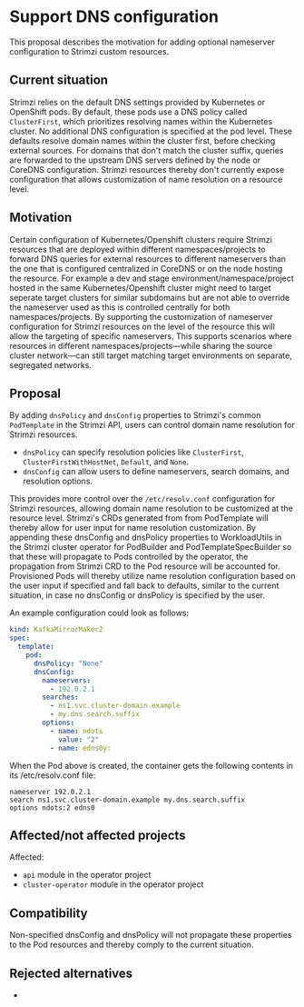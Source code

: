 # Support DNS configuration

This proposal describes the motivation for adding optional nameserver configuration to Strimzi custom resources.

## Current situation

Strimzi relies on the default DNS settings provided by Kubernetes or OpenShift pods.
By default, these pods use a DNS policy called `ClusterFirst`,  which prioritizes resolving names within the Kubernetes cluster. 
No additional DNS configuration is specified at the pod level.
These defaults resolve domain names within the cluster first, before checking external sources.
For domains that don't match the cluster suffix, queries are forwarded to the upstream DNS servers defined by the node or CoreDNS configuration.
Strimzi resources thereby don't currently expose configuration that allows customization of name resolution on a resource level.

## Motivation

Certain configuration of Kubernetes/Openshift clusters require Strimzi resources that are deployed within different namespaces/projects to forward DNS queries for external resources to different nameservers than the one that is configured centralized in CoreDNS or on the node hosting the resource.
For example a dev and stage environment/namespace/project hosted in the same Kubernetes/Openshift cluster might need to target seperate target clusters for similar subdomains but are not able to override the nameserver used as this is controlled centrally for both namespaces/projects. 
By supporting the customization of nameserver configuration for Strimzi resources on the level of the resource this will allow the targeting of specific nameservers. 
This supports scenarios where resources in different namespaces/projects—while sharing the source cluster network—can still target matching target environments on separate, segregated networks.

## Proposal

By adding `dnsPolicy` and `dnsConfig` properties to Strimzi's common `PodTemplate` in the Strimzi API, users can control domain name resolution for Strimzi resources.

- `dnsPolicy` can specify resolution policies like `ClusterFirst`, `ClusterFirstWithHostNet`, `Default`, and `None`.
- `dnsConfig` can allow users to define nameservers, search domains, and resolution options.

This provides more control over the `/etc/resolv.conf` configuration for Strimzi resources, allowing domain name resolution to be customized at the resource level.
Strimzi's CRDs generated from from PodTemplate will thereby allow for user input for name resolution customization.
By appending these dnsConfig and dnsPolicy properties to WorkloadUtils in the Strimzi cluster operator for PodBuilder and PodTemplateSpecBuilder so that these will propagate to Pods controlled by the operator, the propagation from Strimzi CRD to the Pod resource will be accounted for.
Provisioned Pods will thereby utilize name resolution configuration based on the user input if specified and fall back to defaults, similar to the current situation, in case no dnsConfig or dnsPolicy is specified by the user. 

An example configuration could look as follows:

```yaml
kind: KafkaMirrorMaker2
spec:
  template:
    pod:
      dnsPolicy: "None"
      dnsConfig:
        nameservers:
          - 192.0.2.1 
        searches:
          - ns1.svc.cluster-domain.example
          - my.dns.search.suffix
        options:
          - name: ndots
            value: "2"
          - name: edns0y:
```
When the Pod above is created, the container gets the following contents in its /etc/resolv.conf file:

```
nameserver 192.0.2.1
search ns1.svc.cluster-domain.example my.dns.search.suffix
options ndots:2 edns0
```

## Affected/not affected projects

Affected:
- `api` module in the operator project
- `cluster-operator` module in the operator project

## Compatibility

Non-specified dnsConfig and dnsPolicy will not propagate these properties to the Pod resources and thereby comply to the current situation. 

## Rejected alternatives

-
